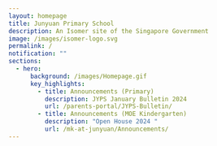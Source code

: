 ```yaml
---
layout: homepage
title: Junyuan Primary School
description: An Isomer site of the Singapore Government
image: /images/isomer-logo.svg
permalink: /
notification: ""
sections:
  - hero:
      background: /images/Homepage.gif
      key_highlights:
        - title: Announcements (Primary)
          description: JYPS January Bulletin 2024
          url: /parents-portal/JYPS-Bulletin/
        - title: Announcements (MOE Kindergarten)
          description: "Open House 2024 "
          url: /mk-at-junyuan/Announcements/
---
```


